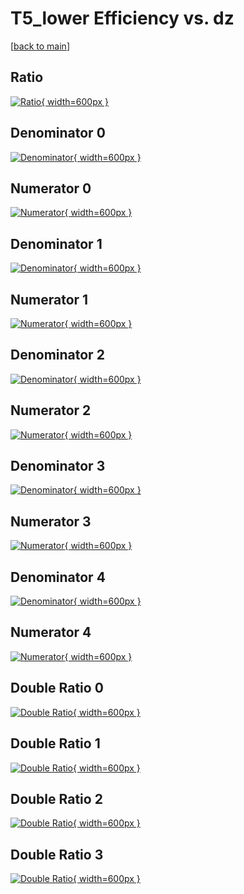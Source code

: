 # T5_lower Efficiency vs. dz

[[back to main](./)]



## Ratio

[![Ratio](../mtv/var/T5_lower_loweta_0_-1_eff_dz.png){ width=600px }](../mtv/var/T5_lower_loweta_0_-1_eff_dz.pdf)

## Denominator 0

[![Denominator](../mtv/den/T5_lower_loweta_0_-1_eff_dz_den0.png){ width=600px }](../mtv/den/T5_lower_loweta_0_-1_eff_dz_den0.pdf)

## Numerator 0

[![Numerator](../mtv/num/T5_lower_loweta_0_-1_eff_dz_num0.png){ width=600px }](../mtv/num/T5_lower_loweta_0_-1_eff_dz_num0.pdf)

## Denominator 1

[![Denominator](../mtv/den/T5_lower_loweta_0_-1_eff_dz_den1.png){ width=600px }](../mtv/den/T5_lower_loweta_0_-1_eff_dz_den1.pdf)

## Numerator 1

[![Numerator](../mtv/num/T5_lower_loweta_0_-1_eff_dz_num1.png){ width=600px }](../mtv/num/T5_lower_loweta_0_-1_eff_dz_num1.pdf)

## Denominator 2

[![Denominator](../mtv/den/T5_lower_loweta_0_-1_eff_dz_den2.png){ width=600px }](../mtv/den/T5_lower_loweta_0_-1_eff_dz_den2.pdf)

## Numerator 2

[![Numerator](../mtv/num/T5_lower_loweta_0_-1_eff_dz_num2.png){ width=600px }](../mtv/num/T5_lower_loweta_0_-1_eff_dz_num2.pdf)

## Denominator 3

[![Denominator](../mtv/den/T5_lower_loweta_0_-1_eff_dz_den3.png){ width=600px }](../mtv/den/T5_lower_loweta_0_-1_eff_dz_den3.pdf)

## Numerator 3

[![Numerator](../mtv/num/T5_lower_loweta_0_-1_eff_dz_num3.png){ width=600px }](../mtv/num/T5_lower_loweta_0_-1_eff_dz_num3.pdf)

## Denominator 4

[![Denominator](../mtv/den/T5_lower_loweta_0_-1_eff_dz_den4.png){ width=600px }](../mtv/den/T5_lower_loweta_0_-1_eff_dz_den4.pdf)

## Numerator 4

[![Numerator](../mtv/num/T5_lower_loweta_0_-1_eff_dz_num4.png){ width=600px }](../mtv/num/T5_lower_loweta_0_-1_eff_dz_num4.pdf)

## Double Ratio 0

[![Double Ratio](../mtv/ratio/T5_lower_loweta_0_-1_eff_dz_ratio0.png){ width=600px }](../mtv/ratio/T5_lower_loweta_0_-1_eff_dz_ratio0.pdf)

## Double Ratio 1

[![Double Ratio](../mtv/ratio/T5_lower_loweta_0_-1_eff_dz_ratio1.png){ width=600px }](../mtv/ratio/T5_lower_loweta_0_-1_eff_dz_ratio1.pdf)

## Double Ratio 2

[![Double Ratio](../mtv/ratio/T5_lower_loweta_0_-1_eff_dz_ratio2.png){ width=600px }](../mtv/ratio/T5_lower_loweta_0_-1_eff_dz_ratio2.pdf)

## Double Ratio 3

[![Double Ratio](../mtv/ratio/T5_lower_loweta_0_-1_eff_dz_ratio3.png){ width=600px }](../mtv/ratio/T5_lower_loweta_0_-1_eff_dz_ratio3.pdf)

